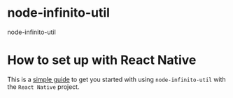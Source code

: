 # node-infinito-util
node-infinito-util


# How to set up with React Native

This is a [simple guide](./config-react-native.md) to get you started with using `node-infinito-util` with the `React Native` project.